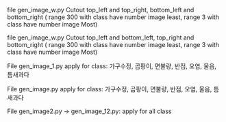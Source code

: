 file gen_image_w.py Cutout top_left and top_right, bottom_left and bottom_right ( range 300 with class have number image least, range 3 with class have number image Most)

file gen_image_w.py Cutout top_left and bottom_left, top_right and bottom_right ( range 300 with class have number image least, range 3 with class have number image Most)

File gen_image_1.py apply for class: 가구수정, 곰팡이, 면불량, 반점, 오염, 울음, 틈새과다

File gen_image.py apply for class: 가구수정, 곰팡이, 면불량, 반점, 오염, 울음, 틈새과다

File gen_image2.py -> gen_image_12.py: apply for all class
